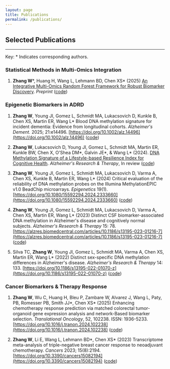 ```yaml
---
layout: page
title: Publications
permalink: /publications/
---
```



## Selected Publications

------------------------
Key: * Indicates corresponding authors. 

### Statistical Methods in Multi-Omics Integration

1. **Zhang W**\*, Huang H, Wang L, Lehmann BD, Chen XS\* (2025) [An Integrative Multi-Omics Random Forest Framework for Robust Biomarker Discovery](https://www.biorxiv.org/content/10.1101/2025.03.05.641533v1). *Preprint* ([code](https://github.com/TransBioInfoLab/multiRF-vs))

### Epigenetic Biomarkers in ADRD

1. **Zhang W**, Young JI, Gomez L, Schmidt MA, Lukacsovich D, Kunkle B, Chen XS, Martin ER, Wang L\* Blood DNA methylation signature for incident dementia: Evidence from longitudinal cohorts. _Alzheimer's Dement._ 2025; 21:e14496. [https://doi.org/10.1002/alz.14496](https://doi.org/10.1002/alz.14496) ([code](https://github.com/TransBioInfoLab/blood-dnam-and-incident-dementia))
   
1. **Zhang W**, Lukacsovich D, Young JI, Gomez L, Schmidt MA, Martin ER, Kunkle BW, Chen X, O'Shea DM\*, Galvin JE\*, & Wang L\* (2024). [DNA Methylation Signature of a Lifestyle-based Resilience Index for Cognitive Health](https://doi.org/10.21203/rs.3.rs-5423573/v1). *Alzheimer's Research & Therapy*, In review ([code](https://github.com/TransBioInfoLab/DNAm-and-RI))
   
1. **Zhang W**, Young JI, Gomez L, Schmidt MA, Lukacsovich D, Varma A, Chen XS, Kunkle B, Martin ER, Wang L\* (2024) Critical evaluation of the reliability of DNA methylation probes on the Illumina MethylationEPIC v1.0 BeadChip microarrays. *Epigenetics* 19(1). [https://doi.org/10.1080/15592294.2024.2333660](https://doi.org/10.1080/15592294.2024.2333660) ([code](https://github.com/TransBioInfoLab/DNAm-reliability))
   
1. **Zhang W**, Young JI, Gomez L, Schmidt MA, Lukacsovich D, Varma A, Chen XS, Martin ER, Wang L\* (2023) Distinct CSF biomarker-associated DNA methylation in Alzheimer's disease and cognitively normal subjects. *Alzheimer's Research & Therapy* 15: 78. [https://alzres.biomedcentral.com/articles/10.1186/s13195-023-01216-7](https://alzres.biomedcentral.com/articles/10.1186/s13195-023-01216-7) ([code](https://github.com/TransBioInfoLab/AD-ATN-biomarkers-and-DNAm))
   
1. Silva TC, **Zhang W**, Young JI, Gomez L, Schmidt MA, Varma A, Chen XS, Martin ER, Wang L\* (2022) Distinct sex-specific DNA methylation differences in Alzheimer's disease. *Alzheimer's Research & Therapy* 14: 133. [https://doi.org/10.1186/s13195-022-01070-z](https://doi.org/10.1186/s13195-022-01070-z) ([code](https://github.com/TransBioInfoLab/AD-meta-analysis-blood-by-sex))

### Cancer Biomarkers & Therapy Response

1. **Zhang W**, Wu C, Huang H, Bleu P, Zambare W, Alvarez J, Wang L, Paty, PB, Romesser PB, Smith JJ\*, Chen XS\* (2025) Enhancing chemotherapy response prediction via matched colorectal tumor-organoid gene expression analysis and network-Based biomarker selection. *Translational Oncology*, 52, 102238. ISSN: 1936-5233. [https://doi.org/10.1016/j.tranon.2024.102238](https://doi.org/10.1016/j.tranon.2024.102238) ([code](https://github.com/noblegasss/Organoid-Prediction))

1. **Zhang W**, Li E, Wang L, Lehmann BD\*, Chen XS\* (2023) Transcriptome meta-analysis of triple-negative breast cancer response to neoadjuvant chemotherapy. *Cancers* 2023; 15(8):2194. [https://doi.org/10.3390/cancers15082194](https://doi.org/10.3390/cancers15082194) ([code](https://github.com/TransBioInfoLab/TNBC-meta-analysis))
